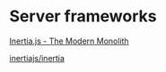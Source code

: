 # Server frameworks

[Inertia.js - The Modern Monolith](https://inertiajs.com/)

[inertiajs/inertia](https://github.com/inertiajs/inertia)